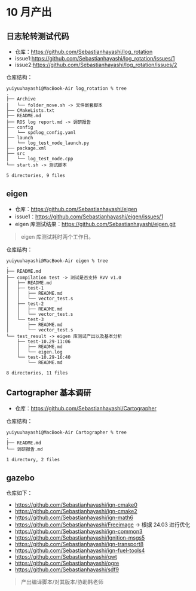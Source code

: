 # 10 月产出

## 日志轮转测试代码

- 仓库：https://github.com/Sebastianhayashi/log_rotation
- issue1:https://github.com/Sebastianhayashi/log_rotation/issues/1
- issue2:https://github.com/Sebastianhayashi/log_rotation/issues/2

仓库结构：

```
yuiyuuhayashi@MacBook-Air log_rotation % tree
.
├── Archive
│   └── folder_move.sh -> 文件嵌套脚本
├── CMakeLists.txt
├── README.md
├── ROS log report.md -> 调研报告
├── config
│   └── spdlog_config.yaml 
├── launch
│   └── log_test_node_launch.py
├── package.xml
├── src
│   └── log_test_node.cpp
└── start.sh -> 测试脚本

5 directories, 9 files
```
## eigen

- 仓库：https://github.com/Sebastianhayashi/eigen
- issue1：https://github.com/Sebastianhayashi/eigen/issues/1
- eigen 库测试结果：https://github.com/Sebastianhayashi/eigen.git

> eigen 库测试耗时两个工作日。

仓库结构：

```
yuiyuuhayashi@MacBook-Air eigen % tree
.
├── README.md
├── compilation test -> 测试是否支持 RVV v1.0
│   ├── README.md
│   ├── test-1
│   │   ├── README.md
│   │   └── vector_test.s
│   ├── test-2
│   │   ├── README.md
│   │   └── vector_test.s
│   └── test-3
│       ├── README.md
│       └── vector_test.s
└── test_result -> eigen 库测试产出以及基本分析
    ├── test-10.29-11:06
    │   ├── README.md
    │   └── eigen.log
    └── test-10.29-16:40
        └── README.md

8 directories, 11 files
```

## Cartographer 基本调研

- 仓库：https://github.com/Sebastianhayashi/Cartographer

仓库结构：

```
yuiyuuhayashi@MacBook-Air Cartographer % tree
.
├── README.md
└── 调研报告.md

1 directory, 2 files
```

## gazebo

仓库如下：

- https://github.com/Sebastianhayashi/ign-cmake0
- https://github.com/Sebastianhayashi/ign-cmake2
- https://github.com/Sebastianhayashi/ign-math6
- https://github.com/Sebastianhayashi/Freeimage -> 根据 24.03 进行优化
- https://github.com/Sebastianhayashi/ign-common3
- https://github.com/Sebastianhayashi/Ignition-msgs5
- https://github.com/Sebastianhayashi/ign-transport8
- https://github.com/Sebastianhayashi/ign-fuel-tools4
- https://github.com/Sebastianhayashi/qwt
- https://github.com/Sebastianhayashi/ogre
- https://github.com/Sebastianhayashi/sdf9

> 产出编译脚本/对其版本/协助韩老师